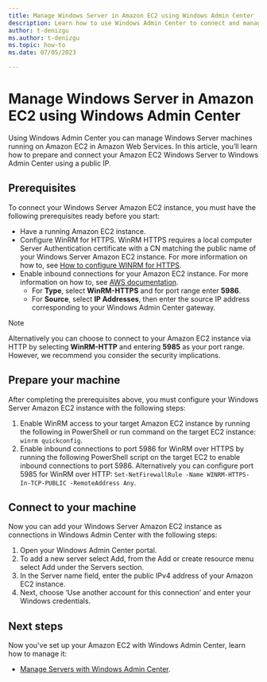 ```yaml
---
title: Manage Windows Server in Amazon EC2 using Windows Admin Center
description: Learn how to use Windows Admin Center to connect and manage Windows Server on Amazon EC2
author: t-denizgu
ms.author: t-denizgu
ms.topic: how-to 
ms.date: 07/05/2023

---
```


# Manage Windows Server in Amazon EC2 using Windows Admin Center

Using Windows Admin Center you can manage Windows Server machines running on Amazon EC2 in Amazon Web Services. In this article, you’ll learn how to prepare and connect your Amazon EC2 Windows Server to Windows Admin Center using a public IP.

## Prerequisites

To connect your Windows Server Amazon EC2 instance, you must have the following prerequisites ready before you start:
- Have a running Amazon EC2 instance.
- Configure WinRM for HTTPS. WinRM HTTPS requires a local computer Server Authentication certificate with a CN matching the public name of your Windows Server Amazon EC2 instance. For more information on how to, see [How to configure WINRM for HTTPS](/troubleshoot/windows-client/system-management-components/configure-winrm-for-https).
- Enable inbound connections for your Amazon EC2 instance. For more information on how to, see [AWS documentation](https://docs.aws.amazon.com/AWSEC2/latest/WindowsGuide/authorizing-access-to-an-instance.html).
  - For **Type**, select **WinRM-HTTPS** and for port range enter **5986**.
  - For **Source**, select **IP Addresses**, then enter the source IP address corresponding to your Windows Admin Center gateway.

> [!NOTE]
> Alternatively you can choose to connect to your Amazon EC2 instance via HTTP by selecting **WinRM-HTTP** and entering **5985** as your port range. However, we recommend you consider the security implications.

## Prepare your machine

After completing the prerequisites above, you must configure your Windows Server Amazon EC2 instance with the following steps:
1. Enable WinRM access to your target Amazon EC2 instance by running the following in PowerShell or run command on the target EC2 instance:  `winrm quickconfig`.
1. Enable inbound connections to port 5986 for WinRM over HTTPS by running the following PowerShell script on the target EC2 to enable inbound connections to port 5986. Alternatively you can configure port 5985 for WinRM over HTTP: `Set-NetFirewallRule -Name WINRM-HTTPS-In-TCP-PUBLIC -RemoteAddress Any`.

## Connect to your machine

Now you can add your Windows Server Amazon EC2 instance as connections in Windows Admin Center with the following steps:
1. Open your Windows Admin Center portal.
1. To add a new server select Add, from the Add or create resource menu select Add under the Servers section.
1. In the Server name field, enter the public IPv4 address of your Amazon EC2 instance.
1. Next, choose ‘Use another account for this connection’ and enter your Windows credentials.

## Next steps

Now you've set up your Amazon EC2 with Windows Admin Center, learn how to manage it:
- [Manage Servers with Windows Admin Center](/windows-server/manage/windows-admin-center/use/manage-servers).